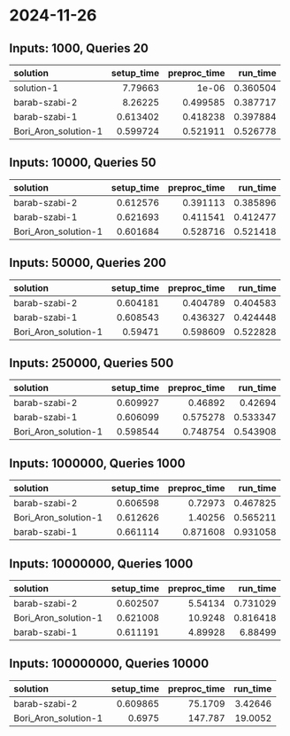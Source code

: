 # 2024-11-26

## Inputs: 1000, Queries 20

| solution             |   setup_time |   preproc_time |   run_time |
|:---------------------|-------------:|---------------:|-----------:|
| solution-1           |     7.79663  |       1e-06    |   0.360504 |
| barab-szabi-2        |     8.26225  |       0.499585 |   0.387717 |
| barab-szabi-1        |     0.613402 |       0.418238 |   0.397884 |
| Bori_Aron_solution-1 |     0.599724 |       0.521911 |   0.526778 |

## Inputs: 10000, Queries 50

| solution             |   setup_time |   preproc_time |   run_time |
|:---------------------|-------------:|---------------:|-----------:|
| barab-szabi-2        |     0.612576 |       0.391113 |   0.385896 |
| barab-szabi-1        |     0.621693 |       0.411541 |   0.412477 |
| Bori_Aron_solution-1 |     0.601684 |       0.528716 |   0.521418 |

## Inputs: 50000, Queries 200

| solution             |   setup_time |   preproc_time |   run_time |
|:---------------------|-------------:|---------------:|-----------:|
| barab-szabi-2        |     0.604181 |       0.404789 |   0.404583 |
| barab-szabi-1        |     0.608543 |       0.436327 |   0.424448 |
| Bori_Aron_solution-1 |     0.59471  |       0.598609 |   0.522828 |

## Inputs: 250000, Queries 500

| solution             |   setup_time |   preproc_time |   run_time |
|:---------------------|-------------:|---------------:|-----------:|
| barab-szabi-2        |     0.609927 |       0.46892  |   0.42694  |
| barab-szabi-1        |     0.606099 |       0.575278 |   0.533347 |
| Bori_Aron_solution-1 |     0.598544 |       0.748754 |   0.543908 |

## Inputs: 1000000, Queries 1000

| solution             |   setup_time |   preproc_time |   run_time |
|:---------------------|-------------:|---------------:|-----------:|
| barab-szabi-2        |     0.606598 |       0.72973  |   0.467825 |
| Bori_Aron_solution-1 |     0.612626 |       1.40256  |   0.565211 |
| barab-szabi-1        |     0.661114 |       0.871608 |   0.931058 |

## Inputs: 10000000, Queries 1000

| solution             |   setup_time |   preproc_time |   run_time |
|:---------------------|-------------:|---------------:|-----------:|
| barab-szabi-2        |     0.602507 |        5.54134 |   0.731029 |
| Bori_Aron_solution-1 |     0.621008 |       10.9248  |   0.816418 |
| barab-szabi-1        |     0.611191 |        4.89928 |   6.88499  |

## Inputs: 100000000, Queries 10000

| solution             |   setup_time |   preproc_time |   run_time |
|:---------------------|-------------:|---------------:|-----------:|
| barab-szabi-2        |     0.609865 |        75.1709 |    3.42646 |
| Bori_Aron_solution-1 |     0.6975   |       147.787  |   19.0052  |
